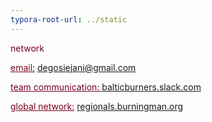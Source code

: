 ```yaml
---
typora-root-url: ../static
---
```


<span class="center"  style="color:#77011e;">network</u>



<span style="color:#77011e;"><u>email:</u></span>	degosiejani@gmail.com

<span style="color:#77011e;"><u>team communication: </u> </span> [balticburners.slack.com](https://balticburners.slack.com/)

<span style="color:#77011e;"><u>global network:</u></span>  			[regionals.burningman.org](http://regionals.burningman.org/)


